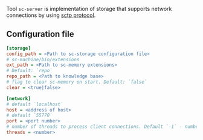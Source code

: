 Tool `sc-server` is implementation of storage that supports network connections by using [sctp protocol](../net/sctp.md).

## Configuration file

```ini
[storage]
config_path = <Path to sc-storage configuration file>
# sc-machine/bin/extensions
ext_path = <Path to sc-memory extensions>
# Default: `repo`
repo_path = <Path to knowledge base> 
# flag to clear sc-memory on start. Default: `false`
clear = <true|false> 

[network]
# default `localhost`
host = <address of host>
# default `55770`
port = <port number>
# number of threads to process client connections. Default `-1` - number of CPU cores
threads = <number>

```